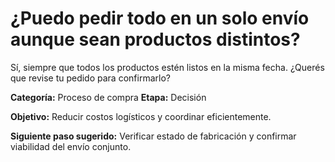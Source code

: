 # ¿Puedo pedir todo en un solo envío aunque sean productos distintos?

Sí, siempre que todos los productos estén listos en la misma fecha. ¿Querés que revise tu pedido para confirmarlo?

**Categoría:** Proceso de compra
**Etapa:** Decisión

**Objetivo:** Reducir costos logísticos y coordinar eficientemente.

**Siguiente paso sugerido:** Verificar estado de fabricación y confirmar viabilidad del envío conjunto.

